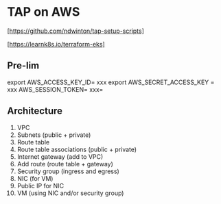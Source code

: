 # TAP on AWS

[https://github.com/ndwinton/tap-setup-scripts]

[https://learnk8s.io/terraform-eks]

## Pre-lim

export AWS_ACCESS_KEY_ID= xxx
export AWS_SECRET_ACCESS_KEY = xxx
AWS_SESSION_TOKEN= xxx=

## Architecture

1. VPC
2. Subnets (public + private)
3. Route table
4. Route table associations (public + private)
5. Internet gateway (add to VPC)
6. Add route (route table + gateway)
7. Security group (ingress and egress)
8. NIC (for VM)
9. Public IP for NIC
10. VM (using NIC and/or security group)
